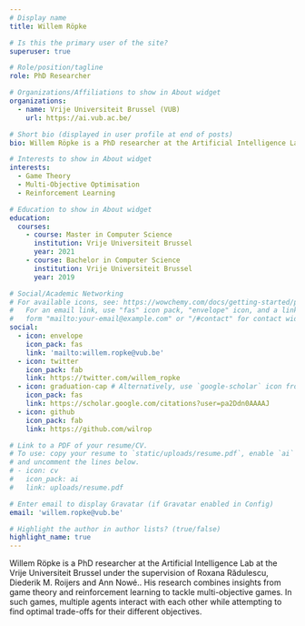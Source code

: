 ```yaml
---
# Display name
title: Willem Röpke

# Is this the primary user of the site?
superuser: true

# Role/position/tagline
role: PhD Researcher

# Organizations/Affiliations to show in About widget
organizations:
  - name: Vrije Universiteit Brussel (VUB)
    url: https://ai.vub.ac.be/

# Short bio (displayed in user profile at end of posts)
bio: Willem Röpke is a PhD researcher at the Artificial Intelligence Lab at the Vrije Universiteit Brussel under the supervision of Roxana Rădulescu, Diederik M. Roijers and Ann Nowé.

# Interests to show in About widget
interests:
  - Game Theory
  - Multi-Objective Optimisation
  - Reinforcement Learning

# Education to show in About widget
education:
  courses:
    - course: Master in Computer Science
      institution: Vrije Universiteit Brussel
      year: 2021
    - course: Bachelor in Computer Science
      institution: Vrije Universiteit Brussel 
      year: 2019

# Social/Academic Networking
# For available icons, see: https://wowchemy.com/docs/getting-started/page-builder/#icons
#   For an email link, use "fas" icon pack, "envelope" icon, and a link in the
#   form "mailto:your-email@example.com" or "/#contact" for contact widget.
social:
  - icon: envelope
    icon_pack: fas
    link: 'mailto:willem.ropke@vub.be'
  - icon: twitter
    icon_pack: fab
    link: https://twitter.com/willem_ropke
  - icon: graduation-cap # Alternatively, use `google-scholar` icon from `ai` icon pack
    icon_pack: fas
    link: https://scholar.google.com/citations?user=pa2Ddn0AAAAJ
  - icon: github
    icon_pack: fab
    link: https://github.com/wilrop

# Link to a PDF of your resume/CV.
# To use: copy your resume to `static/uploads/resume.pdf`, enable `ai` icons in `params.toml`,
# and uncomment the lines below.
# - icon: cv
#   icon_pack: ai
#   link: uploads/resume.pdf

# Enter email to display Gravatar (if Gravatar enabled in Config)
email: 'willem.ropke@vub.be'

# Highlight the author in author lists? (true/false)
highlight_name: true
---
```


Willem Röpke is a PhD researcher at the Artificial Intelligence Lab at the Vrije Universiteit Brussel under the supervision of Roxana Rădulescu, Diederik M. Roijers and Ann Nowé.. His research combines insights from game theory and reinforcement learning to tackle multi-objective games. In such games, multiple agents interact with each other while attempting to find optimal trade-offs for their different objectives.
